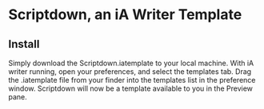 # Scriptdown, an iA Writer Template

## Install
Simply download the Scriptdown.iatemplate to your local machine. With iA writer running, open your preferences, and select the templates tab. Drag the .iatemplate file from your finder into the templates list in the preference window. Scriptdown will now be a template available to you in the Preview pane.
